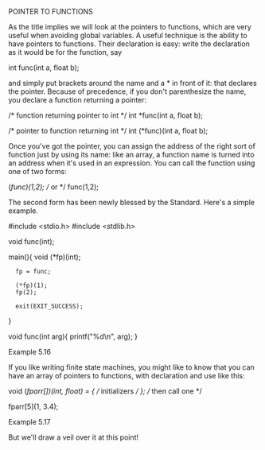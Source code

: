 POINTER TO FUNCTIONS

As the title implies we will look at the pointers to functions, which are very useful when avoiding global variables.
A useful technique is the ability to have pointers to functions. Their declaration is easy: write the declaration as it would be for the function, say

int func(int a, float b);

and simply put brackets around the name and a * in front of it: that declares the pointer. Because of precedence, if you don't parenthesize the name, you declare a function returning a pointer:

/* function returning pointer to int */
int *func(int a, float b);

/* pointer to function returning int */
int (*func)(int a, float b);

Once you've got the pointer, you can assign the address of the right sort of function just by using its name: like an array, a function name is turned into an address when it's used in an expression. You can call the function using one of two forms:

(*func)(1,2);
/* or */
func(1,2);

The second form has been newly blessed by the Standard. Here's a simple example.

#include <stdio.h>
#include <stdlib.h>

void func(int);

main(){
      void (*fp)(int);

      fp = func;

      (*fp)(1);
      fp(2);

      exit(EXIT_SUCCESS);
}

void
func(int arg){
      printf("%d\n", arg);
}

Example 5.16

If you like writing finite state machines, you might like to know that you can have an array of pointers to functions, with declaration and use like this:

void (*fparr[])(int, float) = {
                              /* initializers */
                      };
/* then call one */

fparr[5](1, 3.4);

Example 5.17

But we'll draw a veil over it at this point!
